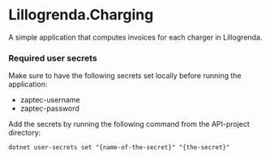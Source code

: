 # Lillogrenda.Charging
A simple application that computes invoices for each charger in Lillogrenda.

### Required user secrets
Make sure to have the following secrets set locally before running the application:
- zaptec-username
- zaptec-password

Add the secrets by running the following command from the API-project directory:
```shell
dotnet user-secrets set "{name-of-the-secret}" "{the-secret}"
```